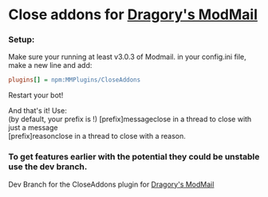# Close addons for [Dragory's ModMail](https://github.com/dragory/modmailbot)

### Setup: ###
Make sure your running at least v3.0.3 of Modmail.
in your config.ini file, make a new line and add:  
```ini
plugins[] = npm:MMPlugins/CloseAddons
```
Restart your bot!

And that's it!
Use:  
(by default, your prefix is !)
[prefix]messageclose <content> in a thread to close with just a message  
[prefix]reasonclose <content> in a thread to close with a reason.  

### To get features earlier with the potential they could be unstable use the dev branch. ###
Dev Branch for the CloseAddons plugin for [Dragory's ModMail](https://github.com/dragory/modmailbot)
